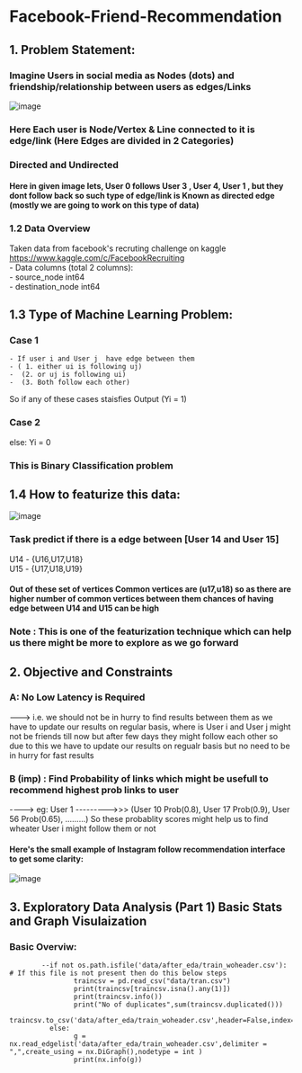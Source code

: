 # Facebook-Friend-Recommendation

## 1. Problem Statement:
### Imagine Users in social media as Nodes (dots)  and friendship/relationship between users as edges/Links

![image](https://user-images.githubusercontent.com/61958476/117765284-56979c80-b24b-11eb-9367-d317774c1e22.png)

### Here Each user is Node/Vertex & Line connected to it is edge/link   (Here Edges are divided in 2 Categories)
### Directed and Undirected 
#### Here in given image lets, User 0 follows User 3 , User 4, User 1 , but they dont follow back so such type of edge/link is Known as directed edge (mostly we are going to work on this type of data)

### 1.2 Data Overview
Taken data from facebook's recruting challenge on kaggle https://www.kaggle.com/c/FacebookRecruiting   
    - Data columns (total 2 columns):  
    - source_node         int64  
    - destination_node    int64  
 
## 1.3 Type of Machine Learning Problem:

### Case 1
    - If user i and User j  have edge between them 
    - ( 1. either ui is following uj)
    -  (2. or uj is following ui)
    -  (3. Both follow each other)
So if any of these cases staisfies  Output (Yi = 1)
### Case 2
else:
    Yi = 0
### This is Binary Classification problem

## 1.4 How to featurize this data:
![image](https://user-images.githubusercontent.com/61958476/117766973-fa824780-b24d-11eb-88dd-5ac30fd38739.png)

### Task predict if there is a edge between [User 14 and User 15]
U14 - {U16,U17,U18}  
U15 - {U17,U18,U19}  

#### Out of these set of vertices Common vertices are (u17,u18) so as there are higher number of common vertices between them chances of having edge between U14 and U15 can be high 
### Note : This is one of the featurization technique which can help us there might be more to explore as we go forward

## 2. Objective and Constraints
### A: No Low Latency is Required 
---> i.e. we should not be in hurry to find results between them as we have to update our results on regular basis, where is User i and User j might not be friends till now but after few days they might follow each other so due to this we have to update our results on regualr basis but no need to be in hurry for fast results

### B (imp) : Find Probability of links which might be usefull to recommend highest prob links to user
----> eg: User 1 --------->>> (User 10  Prob(0.8), User 17  Prob(0.9), User 56  Prob(0.65), .........)
So these probablity scores might help us to find wheater User i might follow them or not
#### Here's the small example of Instagram follow recommendation interface to get some clarity:

![image](https://user-images.githubusercontent.com/61958476/117768437-0242eb80-b250-11eb-9709-f02f448100d8.png)

## 3. Exploratory Data Analysis (Part 1) Basic Stats and Graph Visulaization
### Basic Overviw:
            --if not os.path.isfile('data/after_eda/train_woheader.csv'):   # If this file is not present then do this below steps
                    traincsv = pd.read_csv("data/tran.csv")
                    print(traincsv[traincsv.isna().any(1)])
                    print(traincsv.info())
                    print("No of duplicates",sum(traincsv.duplicated()))
                    traincsv.to_csv('data/after_eda/train_woheader.csv',header=False,index=False)
              else:
                    g = nx.read_edgelist('data/after_eda/train_woheader.csv',delimiter = ",",create_using = nx.DiGraph(),nodetype = int )
                    print(nx.info(g))




